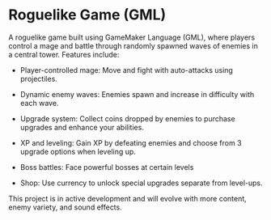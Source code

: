 # Roguelike Game (GML)

A roguelike game built using GameMaker Language (GML), where players control a mage and battle through randomly spawned waves of enemies in a central tower. Features include:


- Player-controlled mage: Move and fight with auto-attacks using projectiles.
  
- Dynamic enemy waves: Enemies spawn and increase in difficulty with each wave.

- Upgrade system: Collect coins dropped by enemies to purchase upgrades and enhance your abilities.

- XP and leveling: Gain XP by defeating enemies and choose from 3 upgrade options when leveling up.
  
- Boss battles: Face powerful bosses at certain levels
  
- Shop: Use currency to unlock special upgrades separate from level-ups.


This project is in active development and will evolve with more content, enemy variety, and sound effects.
